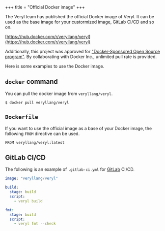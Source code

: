 +++
title = "Official Docker image"
+++

The Veryl team has published the official Docker image of Veryl.
It can be used as the base image for your custormized image, GitLab CI/CD and so on.

[https://hub.docker.com/r/veryllang/veryl](https://hub.docker.com/r/veryllang/veryl)

Additionally, this project was approved for ["Docker-Sponsored Open Source program"](https://www.docker.com/community/open-source/application/).
By collaborating with Docker Inc., unlimited pull rate is provided.

Here is some examples to use the Docker image.

## `docker` command

You can pull the docker image from `veryllang/veryl`.

```console
$ docker pull veryllang/veryl
```

## `Dockerfile`

If you want to use the official image as a base of your Docker image, the following `FROM` directive can be used.

```
FROM veryllang/veryl:latest
```

## GitLab CI/CD

The following is an example of `.gitlab-ci.yml` for [GitLab](https://gitlab.com) CI/CD.

```yaml
image: "veryllang/veryl"

build:
  stage: build
  script:
    - veryl build

fmt:
  stage: build
  script:
    - veryl fmt --check
```
